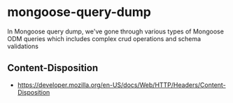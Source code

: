 # mongoose-query-dump
In Mongoose query dump, we've gone through various types of Mongoose ODM queries which includes complex crud operations and schema validations

## Content-Disposition
* https://developer.mozilla.org/en-US/docs/Web/HTTP/Headers/Content-Disposition